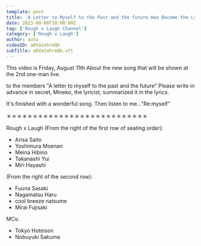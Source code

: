 ```yaml
---
template: post
title: 'A Letter to Myself to the Past and the future Has Become the Lyrics! '
date: 2023-08-08T10:00:00Z
tag: ['Rough x Laugh Channel']
category: ['Rough x Laugh']
author: auto 
videoID: aDVa1ohreQk
subTitle: aDVa1ohreQk.vtt
---
```

This video is
Friday, August 11th
About the new song that will be shown at the 2nd one-man live.

to the members
"A letter to myself to the past and the future"
Please write in advance in secret,
Mineko, the lyricist, summarized it in the lyrics.

It's finished with a wonderful song.
Then listen to me..."Re:myself"

＊＊＊＊＊＊＊＊＊＊＊＊＊＊＊＊＊＊＊＊＊＊＊＊＊＊＊

Rough x Laugh
(From the right of the first row of seating order):

- Arisa Saito
- Yoshimura Moenan
- Meina Hibino
- Takanashi Yui
- Miri Hayashi

(From the right of the second row):

- Fuuna Sasaki
- Nagamatsu Haru
- cool breeze natsume
- Mirai Fujisaki

MCs:

- Tokyo Hoteison
- Nobuyuki Sakuma